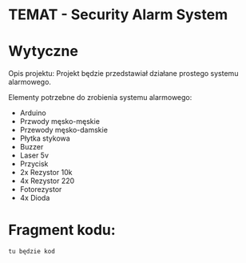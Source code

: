 # TEMAT - Security Alarm System

# Wytyczne
Opis projektu:
Projekt będzie przedstawiał działane prostego systemu alarmowego. 

Elementy potrzebne do zrobienia systemu alarmowego:
- Arduino
- Przwody męsko-męskie
- Przewody męsko-damskie
- Płytka stykowa
- Buzzer
- Laser 5v
- Przycisk
- 2x Rezystor 10k
- 4x Rezystor 220
- Fotorezystor
- 4x Dioda



# Fragment kodu:

```cpp
tu będzie kod
```
